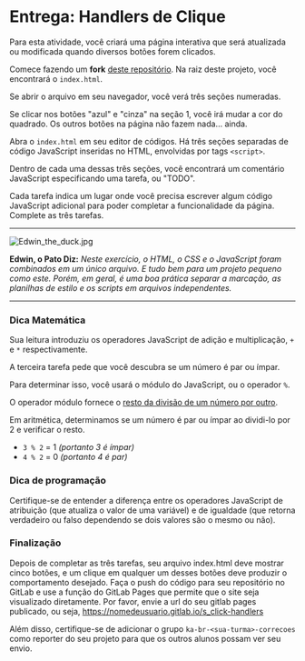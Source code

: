 # Entrega: Handlers de Clique #

Para esta atividade, você criará uma página interativa que será atualizada ou modificada quando diversos botões forem clicados.

Comece fazendo um **fork** [deste repositório](https://gitlab.com/kenzie-academy-brasil/se/fe/getting-started-with-javascript/s_click-handlers). Na raiz deste projeto, você encontrará o `index.html`.

Se abrir o arquivo em seu navegador, você verá três seções numeradas.

Se clicar nos botões "azul" e "cinza" na seção 1, você irá mudar a cor do quadrado. Os outros botões na página não fazem nada… ainda.

Abra o `index.html` em seu editor de códigos. Há três seções separadas de código JavaScript inseridas no HTML, envolvidas por tags `<script>`.

Dentro de cada uma dessas três seções, você encontrará um comentário JavaScript especificando uma tarefa, ou "TODO".

Cada tarefa indica um lugar onde você precisa escrever algum código JavaScript adicional para poder completar a funcionalidade da página. Complete as três tarefas.

* * *

![Edwin_the_duck.jpg](https://i.snag.gy/xZgaDe.jpg)

**Edwin, o Pato Diz:** _Neste exercício, o HTML, o CSS e o JavaScript foram combinados em um único arquivo. E tudo bem para um projeto pequeno como este. Porém, em geral, é uma boa prática separar a marcação, as planilhas de estilo e os scripts em arquivos independentes._

* * *

### Dica Matemática ###

Sua leitura introduziu os operadores JavaScript de adição e multiplicação, `+` e `*` respectivamente.

A terceira tarefa pede que você descubra se um número é par ou ímpar.

Para determinar isso, você usará o módulo do JavaScript, ou o operador `%`.

O operador módulo fornece o [resto da divisão de um número por outro](https://www.mathsisfun.com/numbers/division-remainder.html).

Em aritmética, determinamos se um número é par ou ímpar ao dividi-lo por 2 e verificar o resto.

-   `3 % 2` = 1 _(portanto 3 é ímpar)_
-   `4 % 2` = 0 _(portanto 4 é par)_

### Dica de programação ###

Certifique-se de entender a diferença entre os operadores JavaScript de atribuição (que atualiza o valor de uma variável) e de igualdade (que retorna verdadeiro ou falso dependendo se dois valores são o mesmo ou não).

### Finalização ###

Depois de completar as três tarefas, seu arquivo index.html deve mostrar cinco botões, e um clique em qualquer um desses botões deve produzir o comportamento desejado. Faça o push do código para seu repositório no GitLab e use a função do GitLab Pages que permite que o site seja visualizado diretamente. Por favor, envie a url do seu gitlab pages publicado, ou seja, https://nomedeusuario.gitlab.io/s_click-handlers

Além disso, certifique-se de adicionar o grupo `ka-br-<sua-turma>-correcoes` como reporter do seu projeto para que os outros alunos possam ver seu envio.
